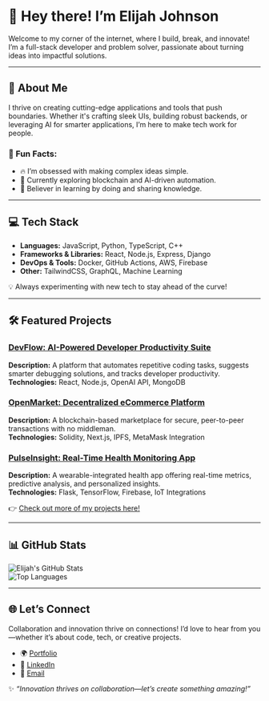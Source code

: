 # 👋 Hey there! I’m Elijah Johnson  

Welcome to my corner of the internet, where I build, break, and innovate! I’m a full-stack developer and problem solver, passionate about turning ideas into impactful solutions.  

---

## 🚀 About Me  
I thrive on creating cutting-edge applications and tools that push boundaries. Whether it's crafting sleek UIs, building robust backends, or leveraging AI for smarter applications, I’m here to make tech work for people.  

### 🌟 Fun Facts:  
- 🔥 I’m obsessed with making complex ideas simple.  
- 🌱 Currently exploring blockchain and AI-driven automation.  
- 🎯 Believer in learning by doing and sharing knowledge.  

---

## 💻 Tech Stack  
- **Languages:** JavaScript, Python, TypeScript, C++  
- **Frameworks & Libraries:** React, Node.js, Express, Django  
- **DevOps & Tools:** Docker, GitHub Actions, AWS, Firebase  
- **Other:** TailwindCSS, GraphQL, Machine Learning  

💡 Always experimenting with new tech to stay ahead of the curve!  

---

## 🛠️ Featured Projects  

### [DevFlow: AI-Powered Developer Productivity Suite](#)  
**Description:** A platform that automates repetitive coding tasks, suggests smarter debugging solutions, and tracks developer productivity.  
**Technologies:** React, Node.js, OpenAI API, MongoDB  

### [OpenMarket: Decentralized eCommerce Platform](#)  
**Description:** A blockchain-based marketplace for secure, peer-to-peer transactions with no middleman.  
**Technologies:** Solidity, Next.js, IPFS, MetaMask Integration  

### [PulseInsight: Real-Time Health Monitoring App](#)  
**Description:** A wearable-integrated health app offering real-time metrics, predictive analysis, and personalized insights.  
**Technologies:** Flask, TensorFlow, Firebase, IoT Integrations  

👉 [Check out more of my projects here!](#)  

---

## 📊 GitHub Stats  
![Elijah's GitHub Stats](https://github-readme-stats.vercel.app/api?username=yourusername&show_icons=true&theme=radical)  
![Top Languages](https://github-readme-stats.vercel.app/api/top-langs/?username=yourusername&layout=compact&theme=radical)  

---

## 🌐 Let’s Connect  
Collaboration and innovation thrive on connections! I’d love to hear from you—whether it’s about code, tech, or creative projects.  

- 🌍 [Portfolio](#)  
- 💼 [LinkedIn](https://www.linkedin.com/in/elijah-johnson-7601ab238/)  
- 📧 [Email](mailto:Elijahgfm@gmail.com)  

✨ _“Innovation thrives on collaboration—let’s create something amazing!”_  


<!---
elijahjlv/elijahjlv is a ✨ special ✨ repository because its `README.md` (this file) appears on your GitHub profile.
You can click the Preview link to take a look at your changes.
--->
